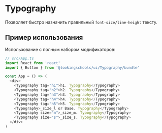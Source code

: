 # Typography

Позволяет быстро назначить правильный `font-size/line-height` тексту.

## Пример использования

Использование с полным набором модификаторов:

```ts
// src/App.ts
import React from 'react'
import { Button } from '@lookingschools/ui/Typography/bundle'

const App = () => (
  <div>
    <Typography tag="h1">h1. Typography</Typography>
    <Typography tag="h2">h2. Typography</Typography>
    <Typography tag="h3">h3. Typography</Typography>
    <Typography tag="h4">h4. Typography</Typography>
    <Typography tag="h5">h5. Typography</Typography>
    <Typography>_size_l or Base. Typography</Typography>
    <Typography size="m">_size_m. Typography</Typography>
    <Typography size="s">_size_s. Typography</Typography>
  </div>
)
```